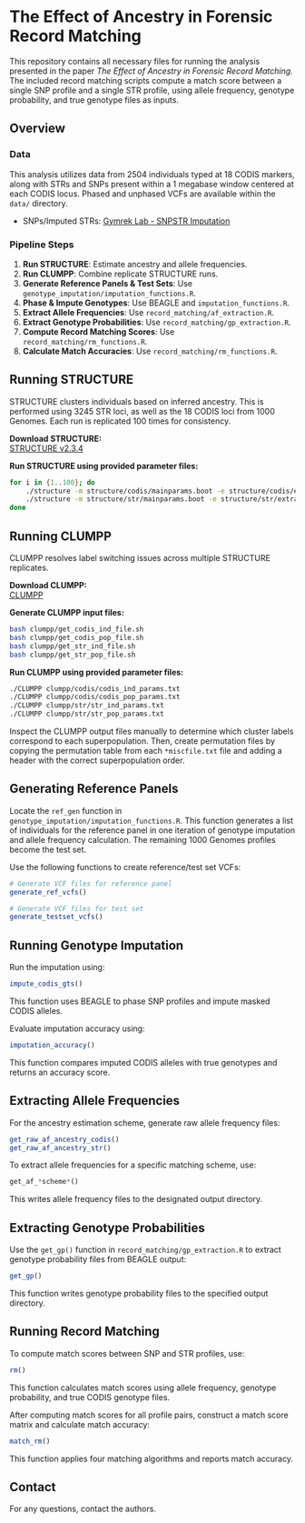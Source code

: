 # The Effect of Ancestry in Forensic Record Matching

This repository contains all necessary files for running the analysis presented in the paper *The Effect of Ancestry in Forensic Record Matching*. The included record matching scripts compute a match score between a single SNP profile and a single STR profile, using allele frequency, genotype probability, and true genotype files as inputs.

## Overview

### Data
This analysis utilizes data from 2504 individuals typed at 18 CODIS markers, along with STRs and SNPs present within a 1 megabase window centered at each CODIS locus. Phased and unphased VCFs are available within the `data/` directory.

- SNPs/Imputed STRs: [Gymrek Lab - SNPSTR Imputation](https://gymreklab.com/2018/03/05/snpstr_imputation.html)

### Pipeline Steps

1. **Run STRUCTURE**: Estimate ancestry and allele frequencies.
2. **Run CLUMPP**: Combine replicate STRUCTURE runs.
3. **Generate Reference Panels & Test Sets**: Use `genotype_imputation/imputation_functions.R`.
4. **Phase & Impute Genotypes**: Use BEAGLE and `imputation_functions.R`.
5. **Extract Allele Frequencies**: Use `record_matching/af_extraction.R`.
6. **Extract Genotype Probabilities**: Use `record_matching/gp_extraction.R`.
7. **Compute Record Matching Scores**: Use `record_matching/rm_functions.R`.
8. **Calculate Match Accuracies**: Use `record_matching/rm_functions.R`.

## Running STRUCTURE

STRUCTURE clusters individuals based on inferred ancestry. This is performed using 3245 STR loci, as well as the 18 CODIS loci from 1000 Genomes. Each run is replicated 100 times for consistency.

**Download STRUCTURE:**  
[STRUCTURE v2.3.4](https://web.stanford.edu/group/pritchardlab/structure_software/release_versions/v2.3.4/html/structure.html)

**Run STRUCTURE using provided parameter files:**
```bash
for i in {1..100}; do
    ./structure -m structure/codis/mainparams.boot -e structure/codis/extraparams30${i}.boot -K 3 -i structure/codis/codis.str -o structure/codis/output/codis_{i}.str
    ./structure -m structure/str/mainparams.boot -e structure/str/extraparams30${i}.boot -K 3 -i structure/str/all_str.str -o structure/str/output/str_{i}.str
done
```

## Running CLUMPP

CLUMPP resolves label switching issues across multiple STRUCTURE replicates.

**Download CLUMPP:**  
[CLUMPP](https://rosenberglab.stanford.edu/clumpp.html)

**Generate CLUMPP input files:**
```bash
bash clumpp/get_codis_ind_file.sh
bash clumpp/get_codis_pop_file.sh
bash clumpp/get_str_ind_file.sh
bash clumpp/get_str_pop_file.sh
```

**Run CLUMPP using provided parameter files:**
```bash
./CLUMPP clumpp/codis/codis_ind_params.txt
./CLUMPP clumpp/codis/codis_pop_params.txt
./CLUMPP clumpp/str/str_ind_params.txt
./CLUMPP clumpp/str/str_pop_params.txt
```

Inspect the CLUMPP output files manually to determine which cluster labels correspond to each superpopulation. Then, create permutation files by copying the permutation table from each `*miscfile.txt` file and adding a header with the correct superpopulation order.

## Generating Reference Panels

Locate the `ref_gen` function in `genotype_imputation/imputation_functions.R`. This function generates a list of individuals for the reference panel in one iteration of genotype imputation and allele frequency calculation. The remaining 1000 Genomes profiles become the test set.

Use the following functions to create reference/test set VCFs:
```r
# Generate VCF files for reference panel
generate_ref_vcfs()

# Generate VCF files for test set
generate_testset_vcfs()
```

## Running Genotype Imputation

Run the imputation using:
```r
impute_codis_gts()
```
This function uses BEAGLE to phase SNP profiles and impute masked CODIS alleles.

Evaluate imputation accuracy using:
```r
imputation_accuracy()
```
This function compares imputed CODIS alleles with true genotypes and returns an accuracy score.

## Extracting Allele Frequencies

For the ancestry estimation scheme, generate raw allele frequency files:
```r
get_raw_af_ancestry_codis()
get_raw_af_ancestry_str()
```
To extract allele frequencies for a specific matching scheme, use:
```r
get_af_*scheme*()
```
This writes allele frequency files to the designated output directory.

## Extracting Genotype Probabilities

Use the `get_gp()` function in `record_matching/gp_extraction.R` to extract genotype probability files from BEAGLE output:
```r
get_gp()
```
This function writes genotype probability files to the specified output directory.

## Running Record Matching

To compute match scores between SNP and STR profiles, use:
```r
rm()
```
This function calculates match scores using allele frequency, genotype probability, and true CODIS genotype files.

After computing match scores for all profile pairs, construct a match score matrix and calculate match accuracy:
```r
match_rm()
```
This function applies four matching algorithms and reports match accuracy.

## Contact
For any questions, contact the authors.

